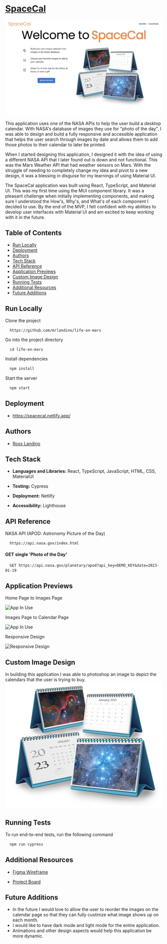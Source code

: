 # [SpaceCal](https://spacecal.netlify.app/)

![App Front Page](./src/Images/Home_Page.png)

This application uses one of the NASA APIs to help the user build a desktop calendar. With NASA's database of images they use for "photo of the day", I was able to design and build a fully responsive and accessible application that helps the user search through images by date and allows them to add those photos to their calendar to later be printed. 

When I started designing this application, I designed it with the idea of using a different NASA API that I later found out is down and not functional. This was the Mars Weather API that had weather sensors on Mars. With the struggle of needing to completely change my idea and pivot to a new design, it was a blessing in disguise for my learnings of using Material UI. 

The SpaceCal application was built using React, TypeScript, and Material UI. This was my first time using the MUI component library. It was a pleasant challenge when initially implementing components, and making sure I understood the How's, Why's, and What's of each component I decided to use. By the end of the MVP, I felt confident with my abilities to develop user interfaces with Material UI and am excited to keep working with it in the future.


## Table of Contents

- [Run Locally](#run-locally)
- [Deployment](#deployment)
- [Authors](#authors)
- [Tech Stack](#tech-stack)
- [API Reference](#api-reference)
- [Application Previews](#application-previews)
- [Custom Image Design](#custom-image-design)
- [Running Tests](#running-tests)
- [Additional Resources](#additional-resources)
- [Future Additions](#future-additions)
 

 ## Run Locally

Clone the project

```
  https://github.com/mrlandino/life-on-mars
```

Go into the project directory

```
  cd life-on-mars
```

Install dependencies

```bash
  npm install
```

Start the server

```bash
  npm start
```


## Deployment

- https://spacecal.netlify.app/


## Authors

- [Ross Landino](https://www.github.com/mrlandino)


## Tech Stack

- **Languages and Libraries:** React, TypeScript, JavaScript, HTML, CSS, MaterialUI

- **Testing:** Cypress

- **Deployment:** Netlify

- **Accessibility:** Lighthouse


## API Reference
NASA API (APOD: Astronomy Picture of the Day)
```
  https://api.nasa.gov/index.html
```

#### GET single 'Photo of the Day'

```
  GET https://api.nasa.gov/planetary/apod?api_key=DEMO_KEY&date=2023-01-19
```



## Application Previews

Home Page to Images Page

![App In Use](./src/Images/SpaceCal_Preview1.gif)

Images Page to Calendar Page

![App In Use](./src/Images/SpaceCal_Preview2.gif)

Responsive Design

![Responsive Design](./src/Images/SpaceCal_Responsive.gif)

## Custom Image Design

In building this application I was able to photoshop an image to depict the calendars that the user is trying to buy.
![Space Calendars](./src/Images/Space_Calendars_2023.png)

## Running Tests

To run end-to-end tests, run the following command

```bash
  npm run cypress
```



## Additional Resources

- [Figma Wireframe](https://www.figma.com/file/5UoQYRj84lMnyGux9sd4GL/SpaceCal?node-id=0%3A1&t=8DCOWYAsmRUfZWkE-1)

- [Project Board](https://github.com/users/mrlandino/projects/3/views/1)


## Future Additions
- In the future I would love to allow the user to reorder the images on the calendar page so that they can fully custimze what image shows up on each month. 
- I would like to have dark mode and light mode for the entire application.
- Animations and other design aspects would help this application be more dynamic. 
